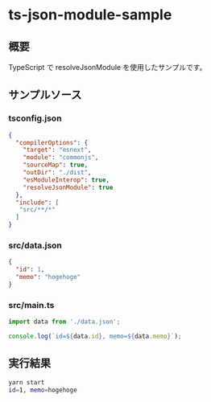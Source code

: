 # ts-json-module-sample

## 概要

TypeScript で resolveJsonModule を使用したサンプルです。

## サンプルソース

### tsconfig.json

```json
{
  "compilerOptions": {
    "target": "esnext",
    "module": "commonjs",
    "sourceMap": true,
    "outDir": "./dist",
    "esModuleInterop": true,
    "resolveJsonModule": true
  },
  "include": [
   "src/**/*"
  ]
}
```

### src/data.json

```json
{
  "id": 1,
  "memo": "hogehoge"
}
```

### src/main.ts

```typescript
import data from './data.json';

console.log(`id=${data.id}, memo=${data.memo}`);
```

## 実行結果

```bash
yarn start
id=1, memo=hogehoge
```

